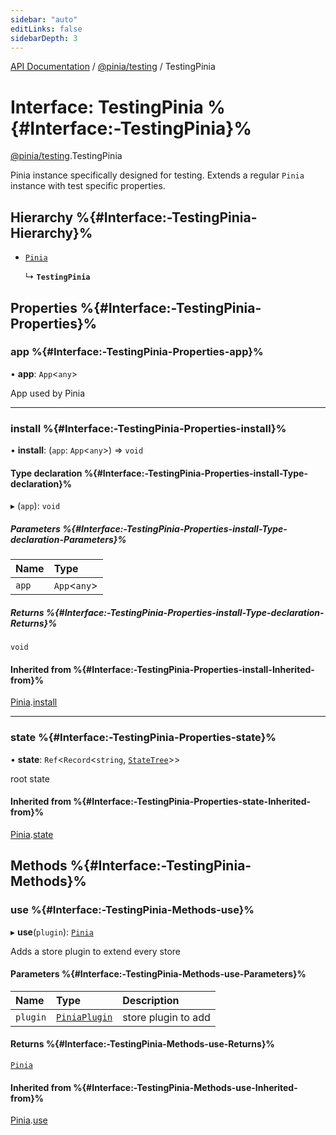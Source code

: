```yaml
---
sidebar: "auto"
editLinks: false
sidebarDepth: 3
---
```


[API Documentation](../index.md) / [@pinia/testing](../modules/pinia_testing.md) / TestingPinia

# Interface: TestingPinia %{#Interface:-TestingPinia}%

[@pinia/testing](../modules/pinia_testing.md).TestingPinia

Pinia instance specifically designed for testing. Extends a regular
`Pinia` instance with test specific properties.

## Hierarchy %{#Interface:-TestingPinia-Hierarchy}%

- [`Pinia`](pinia.Pinia.md)

  ↳ **`TestingPinia`**

## Properties %{#Interface:-TestingPinia-Properties}%

### app %{#Interface:-TestingPinia-Properties-app}%

• **app**: `App`<`any`\>

App used by Pinia

___

### install %{#Interface:-TestingPinia-Properties-install}%

• **install**: (`app`: `App`<`any`\>) => `void`

#### Type declaration %{#Interface:-TestingPinia-Properties-install-Type-declaration}%

▸ (`app`): `void`

##### Parameters %{#Interface:-TestingPinia-Properties-install-Type-declaration-Parameters}%

| Name | Type |
| :------ | :------ |
| `app` | `App`<`any`\> |

##### Returns %{#Interface:-TestingPinia-Properties-install-Type-declaration-Returns}%

`void`

#### Inherited from %{#Interface:-TestingPinia-Properties-install-Inherited-from}%

[Pinia](pinia.Pinia.md).[install](pinia.Pinia.md#install)

___

### state %{#Interface:-TestingPinia-Properties-state}%

• **state**: `Ref`<`Record`<`string`, [`StateTree`](../modules/pinia.md#statetree)\>\>

root state

#### Inherited from %{#Interface:-TestingPinia-Properties-state-Inherited-from}%

[Pinia](pinia.Pinia.md).[state](pinia.Pinia.md#state)

## Methods %{#Interface:-TestingPinia-Methods}%

### use %{#Interface:-TestingPinia-Methods-use}%

▸ **use**(`plugin`): [`Pinia`](pinia.Pinia.md)

Adds a store plugin to extend every store

#### Parameters %{#Interface:-TestingPinia-Methods-use-Parameters}%

| Name | Type | Description |
| :------ | :------ | :------ |
| `plugin` | [`PiniaPlugin`](pinia.PiniaPlugin.md) | store plugin to add |

#### Returns %{#Interface:-TestingPinia-Methods-use-Returns}%

[`Pinia`](pinia.Pinia.md)

#### Inherited from %{#Interface:-TestingPinia-Methods-use-Inherited-from}%

[Pinia](pinia.Pinia.md).[use](pinia.Pinia.md#use)
